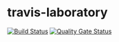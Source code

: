 # travis-laboratory
[![Build Status](https://travis-ci.com/francesco1997/travis-laboratory.svg?branch=master)](https://travis-ci.com/francesco1997/travis-laboratory)
[![Quality Gate Status](https://sonarcloud.io/api/project_badges/measure?project=francesco1997_travis-laboratory&metric=alert_status)](https://sonarcloud.io/dashboard?id=francesco1997_travis-laboratory)